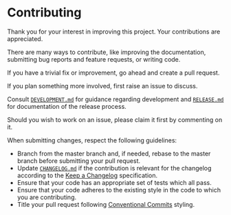 # Contributing

Thank you for your interest in improving this project. Your contributions are
appreciated.

There are many ways to contribute, like improving the documentation, submitting
bug reports and feature requests, or writing code.

If you have a trivial fix or improvement, go ahead and create a pull request.

If you plan something more involved, first raise an issue to discuss.

Consult [`DEVELOPMENT.md`](DEVELOPMENT.md) for guidance regarding development
and [`RELEASE.md`](RELEASE.md) for documentation of the release process.

Should you wish to work on an issue, please claim it first by commenting on it.

When submitting changes, respect the following guidelines:

- Branch from the master branch and, if needed, rebase to the master branch
  before submitting your pull request.
- Update [`CHANGELOG.md`](CHANGELOG.md) if the contribution is relevant for the
  changelog according to the
  [Keep a Changelog](https://keepachangelog.com/en/1.1.0) specification.
- Ensure that your code has an appropriate set of tests which all pass.
- Ensure that your code adheres to the existing style in the code to which you
  are contributing.
- Title your pull request following
  [Conventional Commits](https://www.conventionalcommits.org/) styling.

